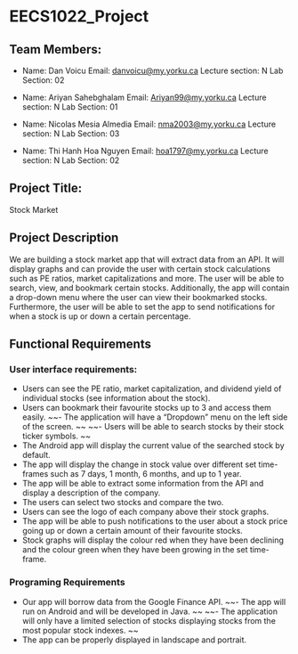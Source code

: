 # EECS1022_Project

## Team Members:

- Name: Dan Voicu
Email: danvoicu@my.yorku.ca
Lecture section: N
Lab Section: 02

- Name: Ariyan Sahebghalam
Email: Ariyan99@my.yorku.ca
Lecture section: N
Lab Section: 01

- Name: Nicolas Mesia Almedia
Email: nma2003@my.yorku.ca
Lecture section: N
Lab Section: 03

- Name: Thi Hanh Hoa Nguyen
Email: hoa1797@my.yorku.ca 
Lecture section: N
Lab Section: 02

## Project Title: 
Stock Market

## Project Description
We are building a stock market app that will extract data from an API. It will display graphs and can provide the user with certain stock calculations  such as PE ratios, market capitalizations and more. The user will be able to search, view, and bookmark certain stocks. Additionally, the app will contain a drop-down menu where the user can view their bookmarked stocks. Furthermore, the user will be able to set the app to send notifications for when a stock is up or down a certain percentage.

## Functional Requirements

### User interface requirements:

- Users can see the PE ratio, market capitalization, and dividend yield of individual stocks (see information about the stock).
- Users can bookmark their favourite stocks up to 3 and access them easily.
~~- The application will have a “Dropdown” menu on the left side of the screen. ~~
~~- Users will be able to search stocks by their stock ticker symbols. ~~
- The Android app will display the current value of the searched stock by default.
- The app will display the change in stock value over different set time-frames such as  7 days, 1 month, 6 months, and up to 1 year.
- The app will be able to extract some information from the API and display a description of the company.
- The users can select two stocks and compare the two.
- Users can see the logo of each company above their stock graphs.
- The app will be able to push notifications to the user about a stock price going up or down a certain amount of their favourite stocks.
- Stock graphs will display the colour red when they have been declining and the colour green when they have been growing in the set time-frame.


### Programing Requirements
- Our app will borrow data from the Google Finance API.
~~- The app will run on Android and will be developed in Java. ~~
~~- The application will only have a limited selection of stocks displaying stocks from the most popular stock indexes. ~~
- The app can be properly displayed in landscape and portrait.
